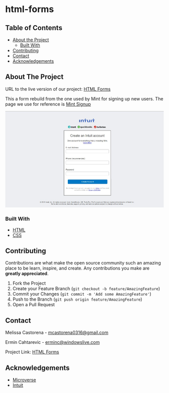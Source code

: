 # html-forms

## Table of Contents

* [About the Project](#about-the-project)
  * [Built With](#built-with)
* [Contributing](#contributing)
* [Contact](#contact)
* [Acknowledgements](#acknowledgements)

<!-- ABOUT THE PROJECT -->
## About The Project


URL to the live version of our project: [HTML Forms](https://raw.githack.com/mcastorena0316/html-forms/feature-branch/index.html)

This a form rebuild from the one used by Mint for signing up new users. The page we use for reference is [Mint Signup](https://accounts.intuit.com/signup.html?offering_id=Intuit.ifs.mint&namespace_id=50000026&redirect_url=https%3A%2F%2Fmint.intuit.com%2Foverview.event%3Futm_medium%3Ddirect%26cta%3Dhero_sign_up_free_ProspectWeb%26ivid%3D8f0c4fd1-cc2f-4380-8f2a-81a21d89097a%26adobe_mc%3DMCORGID%253D969430F0543F253D0A4C98C6%252540AdobeOrg%257CTS%253D1571765713%26ivid%3D8f0c4fd1-cc2f-4380-8f2a-81a21d89097a#
)


<div align="center"><img src="img/intuit.jpg"></div>


### Built With

* [HTML](https://github.com/mcastorena0316/html-forms/blob/feature-branch/index.html)
* [CSS](https://github.com/mcastorena0316/html-forms/blob/feature-branch/style.css)

## Contributing

Contributions are what make the open source community such an amazing place to be learn, inspire, and create. Any contributions you make are **greatly appreciated**.

1. Fork the Project
2. Create your Feature Branch (`git checkout -b feature/AmazingFeature`)
3. Commit your Changes (`git commit -m 'Add some AmazingFeature'`)
4. Push to the Branch (`git push origin feature/AmazingFeature`)
5. Open a Pull Request


<!-- CONTACT -->
## Contact

Melissa Castorena - mcastorena0316@gmail.com

Ermin Cahtarevic - erminc@windowslive.com

Project Link: [HTML Forms](https://github.com/mcastorena0316/html-forms/tree/feature-branch)



<!-- ACKNOWLEDGEMENTS -->
## Acknowledgements

* [Microverse](https://www.microverse.org/)
* [Intuit](https://www.intuit.com/)








